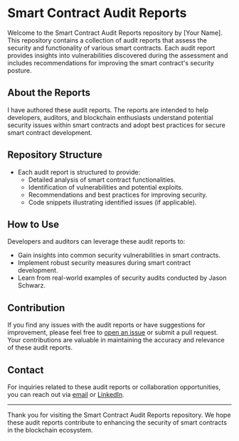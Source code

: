 # Smart Contract Audit Reports

Welcome to the Smart Contract Audit Reports repository by [Your Name]. This repository contains a collection of audit reports that assess the security and functionality of various smart contracts. Each audit report provides insights into vulnerabilities discovered during the assessment and includes recommendations for improving the smart contract's security posture.

## About the Reports

I have authored these audit reports. The reports are intended to help developers, auditors, and blockchain enthusiasts understand potential security issues within smart contracts and adopt best practices for secure smart contract development.

## Repository Structure

- Each audit report is structured to provide:
  - Detailed analysis of smart contract functionalities.
  - Identification of vulnerabilities and potential exploits.
  - Recommendations and best practices for improving security.
  - Code snippets illustrating identified issues (if applicable).
  
## How to Use

Developers and auditors can leverage these audit reports to:
- Gain insights into common security vulnerabilities in smart contracts.
- Implement robust security measures during smart contract development.
- Learn from real-world examples of security audits conducted by Jason Schwarz.

## Contribution

If you find any issues with the audit reports or have suggestions for improvement, please feel free to [open an issue](link-to-issues) or submit a pull request. Your contributions are valuable in maintaining the accuracy and relevance of these audit reports.

## Contact

For inquiries related to these audit reports or collaboration opportunities, you can reach out  via [email](jason.c.schwarz@gmail.com) or [LinkedIn](https://www.linkedin.com/in/jason-schwarz-75b91482/).

---

Thank you for visiting the Smart Contract Audit Reports repository. We hope these audit reports contribute to enhancing the security of smart contracts in the blockchain ecosystem.
